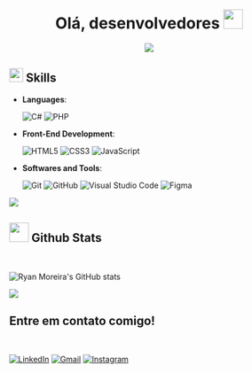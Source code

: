 
<h1 align="center"><b>Olá, desenvolvedores </b><img src="https://media.giphy.com/media/hvRJCLFzcasrR4ia7z/giphy.gif" width="35"></h1>
<!--  -->
<p align="center">
  <a href="https://github.com/DenverCoder1/readme-typing-svg"><img src="https://readme-typing-svg.herokuapp.com?font=Time+New+Roman&color=cyan&size=25&center=true&vCenter=true&width=600&height=100&lines=Meu+nome+é+Ryan+Moreira,;Tenho+18+anos,;Sou+estudante+de+Sistemas+de+Informação,;Estou+em+constante+busca+por+aprendizado,;Me+encontrando+na+área+de+TI+:)"></a>
</p>


## <img src="https://media2.giphy.com/media/QssGEmpkyEOhBCb7e1/giphy.gif?cid=ecf05e47a0n3gi1bfqntqmob8g9aid1oyj2wr3ds3mg700bl&rid=giphy.gif" width ="25"><b> Skills</b>
<p align="center">

- **Languages**:
    
    ![C#](https://img.shields.io/badge/C%23-239120?style=for-the-badge&logo=c-sharp&logoColor=white)
    ![PHP](https://img.shields.io/badge/PHP-777BB4?style=for-the-badge&logo=php&logoColor=white)
    
- **Front-End Development**:

   ![HTML5](https://img.shields.io/badge/HTML5%20-%23E34F26.svg?style=for-the-badge&logo=html5&logoColor=white)
   ![CSS3](https://img.shields.io/badge/CSS3-1572B6?style=for-the-badge&logo=css3&logoColor=white)
   ![JavaScript](https://img.shields.io/badge/JavaScript-F7DF1E?style=for-the-badge&logo=javascript&logoColor=black)

- **Softwares and Tools**:

    ![Git](https://img.shields.io/badge/git-%23F05033.svg?style=for-the-badge&logo=git&logoColor=white)
    ![GitHub](https://img.shields.io/badge/github-%23121011.svg?style=for-the-badge&logo=github&logoColor=white)
    ![Visual Studio Code](https://img.shields.io/badge/Visual_Studio_Code-0078D4?style=for-the-badge&logo=visual%20studio%20code&logoColor=white)
    ![Figma](https://img.shields.io/badge/Figma-F24E1E?style=for-the-badge&logo=figma&logoColor=white)



<img src="https://user-images.githubusercontent.com/73097560/115834477-dbab4500-a447-11eb-908a-139a6edaec5c.gif">


## <img src="https://media.giphy.com/media/iY8CRBdQXODJSCERIr/giphy.gif" width="35"><b> Github Stats </b>
<br>

![Ryan Moreira's GitHub stats](https://github-readme-stats.vercel.app/api?username=ryanmoreir4&hide=issues&show_icons=true)
<br>

<img src="https://user-images.githubusercontent.com/73097560/115834477-dbab4500-a447-11eb-908a-139a6edaec5c.gif">



## <b> Entre em contato comigo!</b>
<br>

[![LinkedIn](https://img.shields.io/badge/linkedin-%2300acee.svg?color=405DE6&style=for-the-badge&logo=linkedin&logoColor=white)](https://linkedin.com/in/ryan-moreira)
[![Gmail](https://img.shields.io/badge/gmail-%23EA4335.svg?style=for-the-badge&logo=gmail&logoColor=white)](mailto:ryanmoreirap@gmail.com)
[![Instagram](https://img.shields.io/badge/Instagram-E4405F?style=for-the-badge&logo=instagram&logoColor=white)](instagram.com/ryan9rs)
